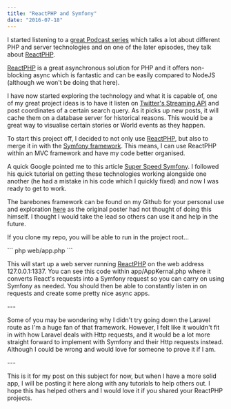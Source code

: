 ```yaml
---
title: "ReactPHP and Symfony"
date: "2016-07-18"
---
```


I started listening to a [great Podcast series](https://phptownhall.com/episode-49-async/) which talks a lot about different PHP and server technologies and on one of the later episodes, they talk about [ReactPHP](https://reactphp.org/).

[ReactPHP](https://reactphp.org/) is a great asynchronous solution for PHP and it offers non-blocking async which is fantastic and can be easily compared to NodeJS (although we won't be doing that here).

I have now started exploring the technology and what it is capable of, one of my great project ideas is to have it listen on [Twitter's Streaming API](https://dev.twitter.com/streaming/overview) and post coordinates of a certain search query. As it picks up new posts, it will cache them on a database server for historical reasons. This would be a great way to visualise certain stories or World events as they happen.

To start this project off, I decided to not only use [ReactPHP](https://reactphp.org/), but also to merge it in with the [Symfony framework](https://symfony.com/). This means, I can use ReactPHP within an MVC framework and have my code better organised.

A quick Google pointed me to this article [Super Speed Symfony](https://gnugat.github.io/2016/04/13/super-speed-sf-react-php.html). I followed his quick tutorial on getting these technologies working alongside one another (he had a mistake in his code which I quickly fixed) and now I was ready to get to work.

The barebones framework can be found on my Github for your personal use and exploration [here](https://github.com/Michael-Brooks/react-symfony) as the original poster had not thought of doing this himself. I thought I would take the lead so others can use it and help in the future.

If you clone my repo, you will be able to run in the project root...

\`\`\` php web/app.php \`\`\`

This will start up a web server running [ReactPHP](https://reactphp.org) on the web address 127.0.0.1:1337. You can see this code within app/AppKernal.php where it converts React's requests into a Symfony request so you can carry on using Symfony as needed. You should then be able to constantly listen in on requests and create some pretty nice async apps.

\---

Some of you may be wondering why I didn't try going down the Laravel route as I'm a huge fan of that framework. However, I felt like it wouldn't fit in with how Laravel deals with Http requests, and it would be a lot more straight forward to implement with Symfony and their Http requests instead. Although I could be wrong and would love for someone to prove it if I am.

\---

This is it for my post on this subject for now, but when I have a more solid app, I will be posting it here along with any tutorials to help others out. I hope this has helped others and I would love it if you shared your ReactPHP projects.
